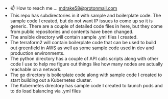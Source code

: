 - 📫 How to reach me ... mdrake58@protonmail.com 
- This repo has subdirectories in it with sample and boilerplate code.  The sample code I created, but do not want IP issues to come up so it is generic.  There are a couple of detailed code files in here, but they come from public repositories and contents have been changed. 
- The ansible directory will contain sample .yml files I created.
- The terraform2 will contain boilerplate code that can be used to build out greenfield in AWS as well as some sample code used in dev and production environments.
- The python directory has a couple of API calls scripts along with other code I use to help me figure out things like how many nodes are actually reachable on a network.
- The go directory is boilerplate code along with sample code I created to start building out a Kubernetes cluster.
- The Kubernetes directory has sample code I created to launch pods and to do load balancing via .yml files
<!---
drakem58/drakem58 is a ✨ special ✨ repository because its `README.md` (this file) appears on your GitHub profile.
You can click the Preview link to take a look at your changes.
--->
